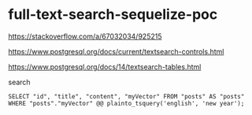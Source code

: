 # full-text-search-sequelize-poc

https://stackoverflow.com/a/67032034/925215

https://www.postgresql.org/docs/current/textsearch-controls.html

https://www.postgresql.org/docs/14/textsearch-tables.html

search

```
SELECT "id", "title", "content", "myVector" FROM "posts" AS "posts" WHERE "posts"."myVector" @@ plainto_tsquery('english', 'new year');
```
